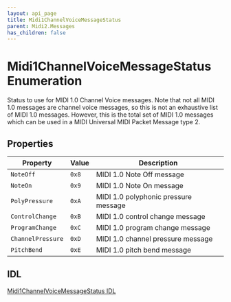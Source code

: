 ```yaml
---
layout: api_page
title: Midi1ChannelVoiceMessageStatus
parent: Midi2.Messages
has_children: false
---
```


# Midi1ChannelVoiceMessageStatus Enumeration

Status to use for MIDI 1.0 Channel Voice messages. Note that not all MIDI 1.0 messages are channel voice messages, so this is not an exhaustive list of MIDI 1.0 messages. However, this is the total set of MIDI 1.0 messages which can be used in a MIDI Universal MIDI Packet Message type 2.

## Properties

| Property | Value | Description |
| -------- | ------- | ------ |
| `NoteOff` | `0x8` | MIDI 1.0 Note Off message |
| `NoteOn` | `0x9` | MIDI 1.0 Note On message |
| `PolyPressure` | `0xA` | MIDI 1.0 polyphonic pressure message |
| `ControlChange` | `0xB` | MIDI 1.0 control change message |
| `ProgramChange` | `0xC` | MIDI 1.0 program change message |
| `ChannelPressure` | `0xD` | MIDI 1.0 channel pressure message |
| `PitchBend` | `0xE` | MIDI 1.0 pitch bend message |

## IDL

[Midi1ChannelVoiceMessageStatus IDL](https://github.com/microsoft/MIDI/blob/main/src/app-sdk/winrt-messages/Midi1ChannelVoiceMessageStatusEnum.idl)
